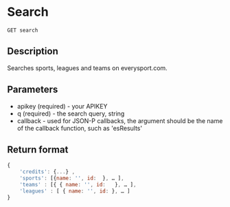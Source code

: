 # Search

    GET search

## Description
Searches sports, leagues and teams on everysport.com.

## Parameters
* apikey (required) - your APIKEY
* q (required) - the search query, string
* callback - used for JSON-P callbacks, the argument should be the name of the callback function, such as 'esResults' 

## Return format

```javascript	
{ 
	'credits': {...} ,
	'sports': [{name: '', id:  }, … ],
	'teams' : [{ { name: '', id:   }, … ],
	'leagues' : [ { name: '', id: }, … ]
}  